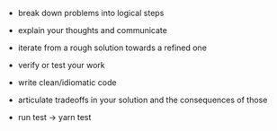 - break down problems into logical steps
- explain your thoughts and communicate
- iterate from a rough solution towards a refined one
- verify or test your work
- write clean/idiomatic code
- articulate tradeoffs in your solution and the consequences of those

- run test -> yarn test